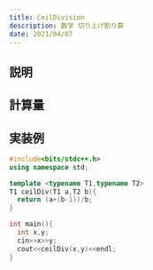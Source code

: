 ```yaml
---
title: CeilDivision
description: 数学 切り上げ割り算
date: 2021/04/07
---
```


## 説明

## 計算量

## 実装例

```cpp
#include<bits/stdc++.h>
using namespace std;

template <typename T1,typename T2>
T1 ceilDiv(T1 a,T2 b){
  return (a+(b-1))/b;
}

int main(){
  int x,y;
  cin>>x>>y;
  cout<<ceilDiv(x,y)<<endl;
}
```
